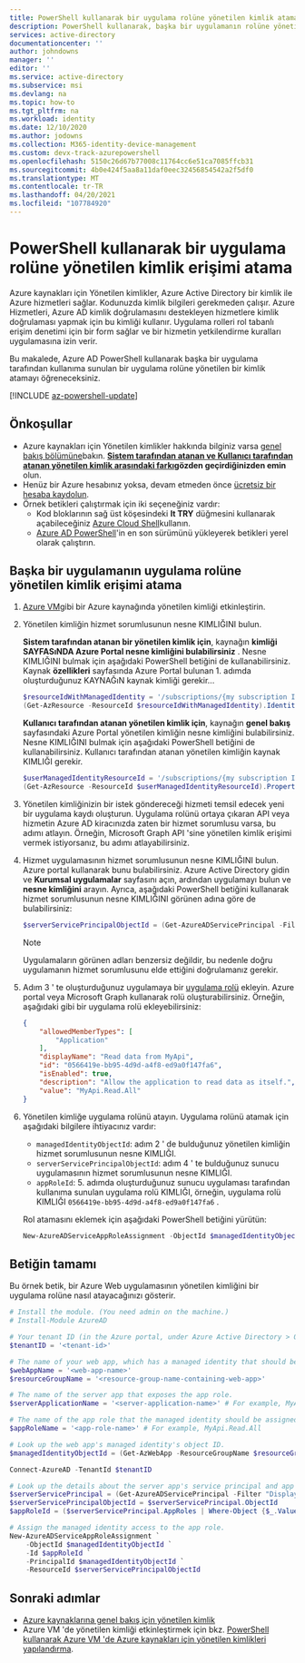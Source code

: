 ```yaml
---
title: PowerShell kullanarak bir uygulama rolüne yönetilen kimlik atama-Azure AD
description: PowerShell kullanarak, başka bir uygulamanın rolüne yönetilen kimlik erişimi atamaya yönelik adım adım yönergeler.
services: active-directory
documentationcenter: ''
author: johndowns
manager: ''
editor: ''
ms.service: active-directory
ms.subservice: msi
ms.devlang: na
ms.topic: how-to
ms.tgt_pltfrm: na
ms.workload: identity
ms.date: 12/10/2020
ms.author: jodowns
ms.collection: M365-identity-device-management
ms.custom: devx-track-azurepowershell
ms.openlocfilehash: 5150c26d67b77008c11764cc6e51ca7085ffcb31
ms.sourcegitcommit: 4b0e424f5aa8a11daf0eec32456854542a2f5df0
ms.translationtype: MT
ms.contentlocale: tr-TR
ms.lasthandoff: 04/20/2021
ms.locfileid: "107784920"
---
```

# <a name="assign-a-managed-identity-access-to-an-application-role-using-powershell"></a>PowerShell kullanarak bir uygulama rolüne yönetilen kimlik erişimi atama

Azure kaynakları için Yönetilen kimlikler, Azure Active Directory bir kimlik ile Azure hizmetleri sağlar. Kodunuzda kimlik bilgileri gerekmeden çalışır. Azure Hizmetleri, Azure AD kimlik doğrulamasını destekleyen hizmetlere kimlik doğrulaması yapmak için bu kimliği kullanır. Uygulama rolleri rol tabanlı erişim denetimi için bir form sağlar ve bir hizmetin yetkilendirme kuralları uygulamasına izin verir.

Bu makalede, Azure AD PowerShell kullanarak başka bir uygulama tarafından kullanıma sunulan bir uygulama rolüne yönetilen bir kimlik atamayı öğreneceksiniz.

[!INCLUDE [az-powershell-update](../../../includes/updated-for-az.md)]

## <a name="prerequisites"></a>Önkoşullar

- Azure kaynakları için Yönetilen kimlikler hakkında bilginiz varsa [genel bakış bölümüne](overview.md)bakın. **[Sistem tarafından atanan ve Kullanıcı tarafından atanan yönetilen kimlik arasındaki farkı](overview.md#managed-identity-types)gözden geçirdiğinizden emin** olun.
- Henüz bir Azure hesabınız yoksa, devam etmeden önce [ücretsiz bir hesaba kaydolun](https://azure.microsoft.com/free/).
- Örnek betikleri çalıştırmak için iki seçeneğiniz vardır:
    - Kod bloklarının sağ üst köşesindeki **It TRY** düğmesini kullanarak açabileceğiniz [Azure Cloud Shell](../../cloud-shell/overview.md)kullanın.
    - [Azure AD PowerShell](/powershell/azure/active-directory/install-adv2)'in en son sürümünü yükleyerek betikleri yerel olarak çalıştırın.

## <a name="assign-a-managed-identity-access-to-another-applications-app-role"></a>Başka bir uygulamanın uygulama rolüne yönetilen kimlik erişimi atama

1. [Azure VM](qs-configure-powershell-windows-vm.md)gibi bir Azure kaynağında yönetilen kimliği etkinleştirin.

1. Yönetilen kimliğin hizmet sorumlusunun nesne KIMLIĞINI bulun.

   **Sistem tarafından atanan bir yönetilen kimlik için**, kaynağın **kimliği SAYFASıNDA Azure Portal nesne kimliğini bulabilirsiniz** . Nesne KIMLIĞINI bulmak için aşağıdaki PowerShell betiğini de kullanabilirsiniz. Kaynak **özellikleri** sayfasında Azure Portal bulunan 1. adımda oluşturduğunuz KAYNAĞıN kaynak kimliği gerekir...

    ```powershell
    $resourceIdWithManagedIdentity = '/subscriptions/{my subscription ID}/resourceGroups/{my resource group name}/providers/Microsoft.Compute/virtualMachines/{my virtual machine name}'
    (Get-AzResource -ResourceId $resourceIdWithManagedIdentity).Identity.PrincipalId
    ```

    **Kullanıcı tarafından atanan yönetilen kimlik için**, kaynağın **genel bakış** sayfasındaki Azure Portal yönetilen kimliğin nesne kimliğini bulabilirsiniz. Nesne KIMLIĞINI bulmak için aşağıdaki PowerShell betiğini de kullanabilirsiniz. Kullanıcı tarafından atanan yönetilen kimliğin kaynak KIMLIĞI gerekir.

    ```powershell
    $userManagedIdentityResourceId = '/subscriptions/{my subscription ID}/resourceGroups/{my resource group name}/providers/Microsoft.ManagedIdentity/userAssignedIdentities/{my managed identity name}'
    (Get-AzResource -ResourceId $userManagedIdentityResourceId).Properties.PrincipalId
    ```

1. Yönetilen kimliğinizin bir istek göndereceği hizmeti temsil edecek yeni bir uygulama kaydı oluşturun. Uygulama rolünü ortaya çıkaran API veya hizmetin Azure AD kiracınızda zaten bir hizmet sorumlusu varsa, bu adımı atlayın. Örneğin, Microsoft Graph API 'sine yönetilen kimlik erişimi vermek istiyorsanız, bu adımı atlayabilirsiniz.

1. Hizmet uygulamasının hizmet sorumlusunun nesne KIMLIĞINI bulun. Azure portal kullanarak bunu bulabilirsiniz. Azure Active Directory gidin ve **Kurumsal uygulamalar** sayfasını açın, ardından uygulamayı bulun ve **nesne kimliğini** arayın. Ayrıca, aşağıdaki PowerShell betiğini kullanarak hizmet sorumlusunun nesne KIMLIĞINI görünen adına göre de bulabilirsiniz:

    ```powershell
    $serverServicePrincipalObjectId = (Get-AzureADServicePrincipal -Filter "DisplayName eq '$applicationName'").ObjectId
    ```

    > [!NOTE]
    > Uygulamaların görünen adları benzersiz değildir, bu nedenle doğru uygulamanın hizmet sorumlusunu elde ettiğini doğrulamanız gerekir.

1. Adım 3 ' te oluşturduğunuz uygulamaya bir [uygulama rolü](../develop/howto-add-app-roles-in-azure-ad-apps.md) ekleyin. Azure portal veya Microsoft Graph kullanarak rolü oluşturabilirsiniz. Örneğin, aşağıdaki gibi bir uygulama rolü ekleyebilirsiniz:

    ```json
    {
        "allowedMemberTypes": [
            "Application"
        ],
        "displayName": "Read data from MyApi",
        "id": "0566419e-bb95-4d9d-a4f8-ed9a0f147fa6",
        "isEnabled": true,
        "description": "Allow the application to read data as itself.",
        "value": "MyApi.Read.All"
    }
    ```

1. Yönetilen kimliğe uygulama rolünü atayın. Uygulama rolünü atamak için aşağıdaki bilgilere ihtiyacınız vardır:
    * `managedIdentityObjectId`: adım 2 ' de bulduğunuz yönetilen kimliğin hizmet sorumlusunun nesne KIMLIĞI.
    * `serverServicePrincipalObjectId`: adım 4 ' te bulduğunuz sunucu uygulamasının hizmet sorumlusunun nesne KIMLIĞI.
    * `appRoleId`: 5. adımda oluşturduğunuz sunucu uygulaması tarafından kullanıma sunulan uygulama rolü KIMLIĞI, örneğin, uygulama rolü KIMLIĞI `0566419e-bb95-4d9d-a4f8-ed9a0f147fa6` .
   
   Rol atamasını eklemek için aşağıdaki PowerShell betiğini yürütün:

    ```powershell
    New-AzureADServiceAppRoleAssignment -ObjectId $managedIdentityObjectId -Id $appRoleId -PrincipalId $managedIdentityObjectId -ResourceId $serverServicePrincipalObjectId
    ```

## <a name="complete-script"></a>Betiğin tamamı

Bu örnek betik, bir Azure Web uygulamasının yönetilen kimliğini bir uygulama rolüne nasıl atayacağınızı gösterir.

```powershell
# Install the module. (You need admin on the machine.)
# Install-Module AzureAD

# Your tenant ID (in the Azure portal, under Azure Active Directory > Overview).
$tenantID = '<tenant-id>'

# The name of your web app, which has a managed identity that should be assigned to the server app's app role.
$webAppName = '<web-app-name>'
$resourceGroupName = '<resource-group-name-containing-web-app>'

# The name of the server app that exposes the app role.
$serverApplicationName = '<server-application-name>' # For example, MyApi

# The name of the app role that the managed identity should be assigned to.
$appRoleName = '<app-role-name>' # For example, MyApi.Read.All

# Look up the web app's managed identity's object ID.
$managedIdentityObjectId = (Get-AzWebApp -ResourceGroupName $resourceGroupName -Name $webAppName).identity.principalid

Connect-AzureAD -TenantId $tenantID

# Look up the details about the server app's service principal and app role.
$serverServicePrincipal = (Get-AzureADServicePrincipal -Filter "DisplayName eq '$serverApplicationName'")
$serverServicePrincipalObjectId = $serverServicePrincipal.ObjectId
$appRoleId = ($serverServicePrincipal.AppRoles | Where-Object {$_.Value -eq $appRoleName }).Id

# Assign the managed identity access to the app role.
New-AzureADServiceAppRoleAssignment `
    -ObjectId $managedIdentityObjectId `
    -Id $appRoleId `
    -PrincipalId $managedIdentityObjectId `
    -ResourceId $serverServicePrincipalObjectId
```

## <a name="next-steps"></a>Sonraki adımlar

- [Azure kaynaklarına genel bakış için yönetilen kimlik](overview.md)
- Azure VM 'de yönetilen kimliği etkinleştirmek için bkz. [PowerShell kullanarak Azure VM 'de Azure kaynakları için yönetilen kimlikleri yapılandırma](qs-configure-powershell-windows-vm.md).
